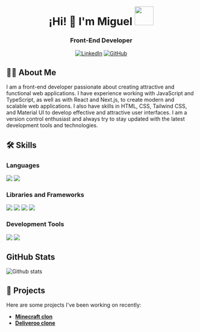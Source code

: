 <h1 align="center">¡Hi! 👋 I'm Miguel <img src="https://media.giphy.com/media/mGcNjsfWAjY5AEZNw6/giphy.gif" width="50"></h1>
<h3 align="center">Front-End Developer</h3>

<p align="center">
  <a href="https://linkedin.com/in/guelldiazm"><img src="https://img.shields.io/badge/-LinkedIn-blue?style=flat-square&logo=Linkedin&logoColor=white&link=guelldiazm" alt="LinkedIn"></a>
  <a href="https://github.com/MiguelGDD"><img src="https://img.shields.io/badge/-GitHub-black?style=flat-square&logo=github&link=https://github.com/[TU GITHUB]" alt="GitHub"></a>
</p>

## 👨‍💻 About Me

I am a front-end developer passionate about creating attractive and functional web applications. I have experience working with JavaScript and TypeScript, as well as with React and Next.js, to create modern and scalable web applications. I also have skills in HTML, CSS, Tailwind CSS, and Material UI to develop effective and attractive user interfaces. I am a version control enthusiast and always try to stay updated with the latest development tools and technologies.

## 🛠️ Skills

### Languages
<p align="left">
  <a href="#"><img src="https://img.shields.io/badge/-JavaScript-F7DF1E?style=flat-square&logo=javascript&logoColor=white"></a>
  <a href="#"><img src="https://img.shields.io/badge/-TypeScript-007ACC?style=flat-square&logo=typescript&logoColor=white"></a>
</p>

### Libraries and Frameworks
<p align="left">
  <a href="#"><img src="https://img.shields.io/badge/-React-61DAFB?style=flat-square&logo=react&logoColor=white"></a>
  <a href="#"><img src="https://img.shields.io/badge/-Next.js-000000?style=flat-square&logo=nextdotjs&logoColor=white"></a>
  <a href="#"><img src="https://img.shields.io/badge/-Tailwind_CSS-38B2AC?style=flat-square&logo=tailwind-css&logoColor=white"></a>
  <a href="#"><img src="https://img.shields.io/badge/-Material_UI-0081CB?style=flat-square&logo=material-ui&logoColor=white"></a>
</p>

### Development Tools
<p align="left">
  <a href="#"><img src="https://img.shields.io/badge/-Git-F05032?style=flat-square&logo=git&logoColor=white"></a>
  <a href="#"><img src="https://img.shields.io/badge/-GitHub-181717?style=flat-square&logo=github"></a>
</p>


## GitHub Stats

![Github stats](https://github-readme-stats.vercel.app/api?username=MiguelGDD&show_icons=true&theme=radical)

## 🚀  Projects

Here are some projects I've been working on recently:

- **[Minecraft clon](https://github.com/MiguelGDD/minecraft-clon)** 
- **[Deliveroo clone](https://github.com/MiguelGDD/deliveroo_clone)** 
